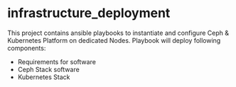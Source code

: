 # infrastructure_deployment

This project contains ansible playbooks to instantiate and configure Ceph & Kubernetes Platform on dedicated Nodes.
 Playbook will deploy following components:

- Requirements for software
- Ceph Stack software
- Kubernetes Stack
